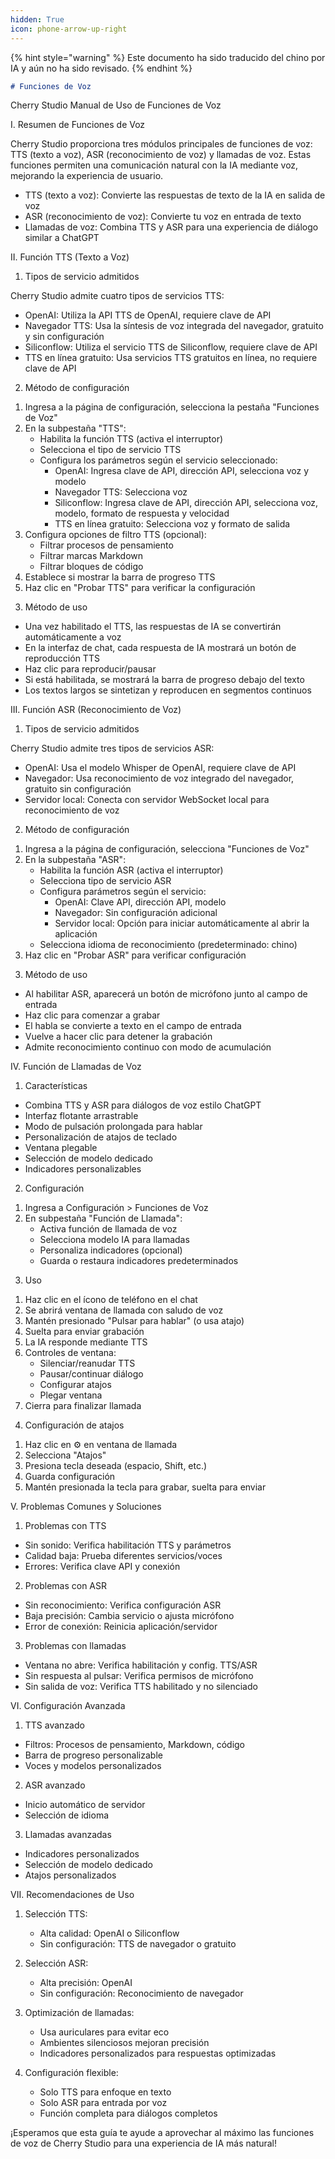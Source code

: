 ```yaml
---
hidden: True
icon: phone-arrow-up-right
---
```


{% hint style="warning" %}
Este documento ha sido traducido del chino por IA y aún no ha sido revisado.
{% endhint %}

```markdown
# Funciones de Voz

```
Cherry Studio Manual de Uso de Funciones de Voz

I. Resumen de Funciones de Voz

Cherry Studio proporciona tres módulos principales de funciones de voz: TTS (texto a voz), ASR (reconocimiento de voz) y llamadas de voz. Estas funciones permiten una comunicación natural con la IA mediante voz, mejorando la experiencia de usuario.

- TTS (texto a voz): Convierte las respuestas de texto de la IA en salida de voz
- ASR (reconocimiento de voz): Convierte tu voz en entrada de texto
- Llamadas de voz: Combina TTS y ASR para una experiencia de diálogo similar a ChatGPT

II. Función TTS (Texto a Voz)

1. Tipos de servicio admitidos

Cherry Studio admite cuatro tipos de servicios TTS:

- OpenAI: Utiliza la API TTS de OpenAI, requiere clave de API
- Navegador TTS: Usa la síntesis de voz integrada del navegador, gratuito y sin configuración
- Siliconflow: Utiliza el servicio TTS de Siliconflow, requiere clave de API
- TTS en línea gratuito: Usa servicios TTS gratuitos en línea, no requiere clave de API

2. Método de configuración

1) Ingresa a la página de configuración, selecciona la pestaña "Funciones de Voz"
2) En la subpestaña "TTS":
   - Habilita la función TTS (activa el interruptor)
   - Selecciona el tipo de servicio TTS
   - Configura los parámetros según el servicio seleccionado:
     - OpenAI: Ingresa clave de API, dirección API, selecciona voz y modelo
     - Navegador TTS: Selecciona voz
     - Siliconflow: Ingresa clave de API, dirección API, selecciona voz, modelo, formato de respuesta y velocidad
     - TTS en línea gratuito: Selecciona voz y formato de salida
3) Configura opciones de filtro TTS (opcional):
   - Filtrar procesos de pensamiento
   - Filtrar marcas Markdown
   - Filtrar bloques de código
4) Establece si mostrar la barra de progreso TTS
5) Haz clic en "Probar TTS" para verificar la configuración

3. Método de uso

- Una vez habilitado el TTS, las respuestas de IA se convertirán automáticamente a voz
- En la interfaz de chat, cada respuesta de IA mostrará un botón de reproducción TTS
- Haz clic para reproducir/pausar
- Si está habilitada, se mostrará la barra de progreso debajo del texto
- Los textos largos se sintetizan y reproducen en segmentos continuos

III. Función ASR (Reconocimiento de Voz)

1. Tipos de servicio admitidos

Cherry Studio admite tres tipos de servicios ASR:

- OpenAI: Usa el modelo Whisper de OpenAI, requiere clave de API
- Navegador: Usa reconocimiento de voz integrado del navegador, gratuito sin configuración
- Servidor local: Conecta con servidor WebSocket local para reconocimiento de voz

2. Método de configuración

1) Ingresa a la página de configuración, selecciona "Funciones de Voz"
2) En la subpestaña "ASR":
   - Habilita la función ASR (activa el interruptor)
   - Selecciona tipo de servicio ASR
   - Configura parámetros según el servicio:
     - OpenAI: Clave API, dirección API, modelo
     - Navegador: Sin configuración adicional
     - Servidor local: Opción para iniciar automáticamente al abrir la aplicación
   - Selecciona idioma de reconocimiento (predeterminado: chino)
3) Haz clic en "Probar ASR" para verificar configuración

3. Método de uso

- Al habilitar ASR, aparecerá un botón de micrófono junto al campo de entrada
- Haz clic para comenzar a grabar
- El habla se convierte a texto en el campo de entrada
- Vuelve a hacer clic para detener la grabación
- Admite reconocimiento continuo con modo de acumulación

IV. Función de Llamadas de Voz

1. Características

- Combina TTS y ASR para diálogos de voz estilo ChatGPT
- Interfaz flotante arrastrable
- Modo de pulsación prolongada para hablar
- Personalización de atajos de teclado
- Ventana plegable
- Selección de modelo dedicado
- Indicadores personalizables

2. Configuración

1) Ingresa a Configuración > Funciones de Voz
2) En subpestaña "Función de Llamada":
   - Activa función de llamada de voz
   - Selecciona modelo IA para llamadas
   - Personaliza indicadores (opcional)
   - Guarda o restaura indicadores predeterminados

3. Uso

1) Haz clic en el ícono de teléfono en el chat
2) Se abrirá ventana de llamada con saludo de voz
3) Mantén presionado "Pulsar para hablar" (o usa atajo)
4) Suelta para enviar grabación
5) La IA responde mediante TTS
6) Controles de ventana:
   - Silenciar/reanudar TTS
   - Pausar/continuar diálogo
   - Configurar atajos
   - Plegar ventana
7) Cierra para finalizar llamada

4. Configuración de atajos

1) Haz clic en ⚙️ en ventana de llamada
2) Selecciona "Atajos"
3) Presiona tecla deseada (espacio, Shift, etc.)
4) Guarda configuración
5) Mantén presionada la tecla para grabar, suelta para enviar

V. Problemas Comunes y Soluciones

1. Problemas con TTS

- Sin sonido: Verifica habilitación TTS y parámetros
- Calidad baja: Prueba diferentes servicios/voces
- Errores: Verifica clave API y conexión

2. Problemas con ASR

- Sin reconocimiento: Verifica configuración ASR
- Baja precisión: Cambia servicio o ajusta micrófono
- Error de conexión: Reinicia aplicación/servidor

3. Problemas con llamadas

- Ventana no abre: Verifica habilitación y config. TTS/ASR
- Sin respuesta al pulsar: Verifica permisos de micrófono
- Sin salida de voz: Verifica TTS habilitado y no silenciado

VI. Configuración Avanzada

1. TTS avanzado
- Filtros: Procesos de pensamiento, Markdown, código
- Barra de progreso personalizable
- Voces y modelos personalizados

2. ASR avanzado
- Inicio automático de servidor
- Selección de idioma

3. Llamadas avanzadas
- Indicadores personalizados
- Selección de modelo dedicado
- Atajos personalizados

VII. Recomendaciones de Uso

1. Selección TTS:
   - Alta calidad: OpenAI o Siliconflow
   - Sin configuración: TTS de navegador o gratuito

2. Selección ASR:
   - Alta precisión: OpenAI
   - Sin configuración: Reconocimiento de navegador

3. Optimización de llamadas:
   - Usa auriculares para evitar eco
   - Ambientes silenciosos mejoran precisión
   - Indicadores personalizados para respuestas optimizadas

4. Configuración flexible:
   - Solo TTS para enfoque en texto
   - Solo ASR para entrada por voz
   - Función completa para diálogos completos

¡Esperamos que esta guía te ayude a aprovechar al máximo las funciones de voz de Cherry Studio para una experiencia de IA más natural!
```
